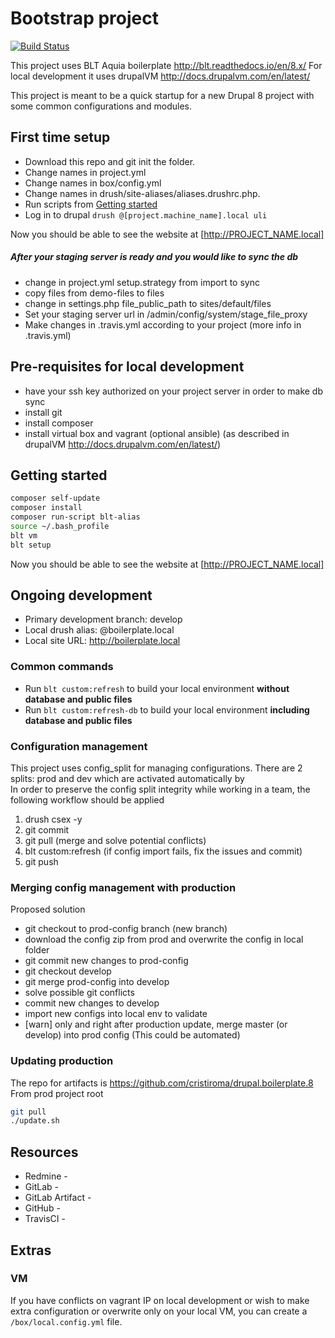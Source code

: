 # Bootstrap project
[![Build Status](https://travis-ci.org/cristiroma/drupal.boilerplate.8.svg?branch=blt)](https://travis-ci.org/cristiroma/drupal.boilerplate.8)

This project uses BLT Aquia boilerplate http://blt.readthedocs.io/en/8.x/
For local development it uses drupalVM http://docs.drupalvm.com/en/latest/

This project is meant to be a quick startup for a new Drupal 8 project with some common configurations and modules.

## First time setup
* Download this repo and git init the folder.
* Change names in project.yml
* Change names in box/config.yml
* Change names in drush/site-aliases/aliases.drushrc.php.
* Run scripts from [Getting started](#getting-started)
* Log in to drupal ```drush @[project.machine_name].local uli```

Now you should be able to see the website at [http://PROJECT_NAME.local]

##### After your staging server is ready and you would like to sync the db
* change in project.yml setup.strategy from import to sync
* copy files from demo-files to files
* change in settings.php file_public_path to sites/default/files
* Set your staging server url in /admin/config/system/stage_file_proxy
* Make changes in .travis.yml according to your project (more info in .travis.yml)

## Pre-requisites for local development
* have your ssh key authorized on your project server in order to make db sync
* install git
* install composer
* install virtual box and vagrant (optional ansible) (as described in drupalVM http://docs.drupalvm.com/en/latest/)

## Getting started

```bash
composer self-update
composer install
composer run-script blt-alias
source ~/.bash_profile
blt vm
blt setup
```
Now you should be able to see the website at [http://PROJECT_NAME.local]

## Ongoing development
* Primary development branch: develop
* Local drush alias: @boilerplate.local
* Local site URL: http://boilerplate.local

### Common commands
* Run ```blt custom:refresh``` to build your local environment **without database and public files**
* Run ```blt custom:refresh-db``` to build your local environment **including database and public files**

### Configuration management
This project uses config_split for managing configurations. There are 2 splits: prod and dev which are activated automatically by  
In order to preserve the config split integrity while working in a team, the following workflow should be applied 

1. drush csex -y
2. git commit
3. git pull (merge and solve potential conflicts)
4. blt custom:refresh (if config import fails, fix the issues and commit)
5. git push

### Merging config management with production
Proposed solution
* git checkout to prod-config branch (new branch)
* download the config zip from prod and overwrite the config in local folder
* git commit new changes to prod-config
* git checkout develop
* git merge prod-config into develop
* solve possible git conflicts
* commit new changes to develop
* import new configs into local env to validate
* [warn] only and right after production update, merge master (or develop) into prod config (This could be automated)


### Updating production
The repo for artifacts is https://github.com/cristiroma/drupal.boilerplate.8
From prod project root
```bash 
git pull
./update.sh
```


## Resources

* Redmine - 
* GitLab - 
* GitLab Artifact - 
* GitHub - 
* TravisCI - 


## Extras
### VM
If you have conflicts on vagrant IP on local development or wish to make extra configuration or overwrite only on your local VM, you can create a ```/box/local.config.yml``` file.

